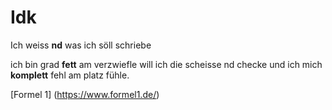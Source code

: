 # Idk

Ich weiss **nd** was ich söll schriebe

ich bin grad **fett** am verzwiefle will ich die scheisse nd checke und ich mich **komplett** fehl am platz fühle. 

[Formel 1] (https://www.formel1.de/)
